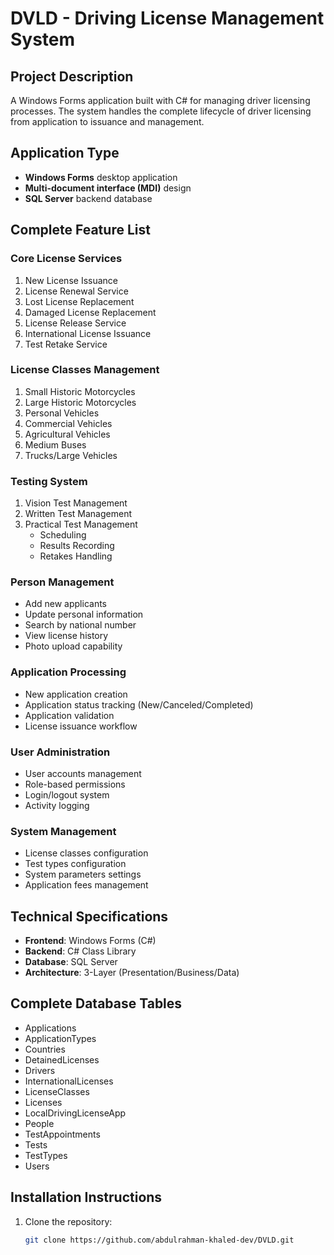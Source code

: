 # DVLD - Driving License Management System 



## Project Description
A Windows Forms application built with C# for managing driver licensing processes. The system handles the complete lifecycle of driver licensing from application to issuance and management.

## Application Type
- **Windows Forms** desktop application
- **Multi-document interface (MDI)** design
- **SQL Server** backend database

## Complete Feature List

### Core License Services
1. New License Issuance
2. License Renewal Service
3. Lost License Replacement 
4. Damaged License Replacement
5. License Release Service
6. International License Issuance
7. Test Retake Service

### License Classes Management
1. Small Historic Motorcycles
2. Large Historic Motorcycles  
3. Personal Vehicles
4. Commercial Vehicles
5. Agricultural Vehicles
6. Medium Buses
7. Trucks/Large Vehicles

### Testing System
1. Vision Test Management
2. Written Test Management
3. Practical Test Management
   - Scheduling
   - Results Recording
   - Retakes Handling

### Person Management
- Add new applicants
- Update personal information
- Search by national number
- View license history
- Photo upload capability

### Application Processing
- New application creation
- Application status tracking (New/Canceled/Completed)
- Application validation
- License issuance workflow

### User Administration
- User accounts management
- Role-based permissions
- Login/logout system
- Activity logging

### System Management
- License classes configuration
- Test types configuration
- System parameters settings
- Application fees management

## Technical Specifications
- **Frontend**: Windows Forms (C#)
- **Backend**: C# Class Library
- **Database**: SQL Server
- **Architecture**: 3-Layer (Presentation/Business/Data)

## Complete Database Tables
- Applications
- ApplicationTypes  
- Countries
- DetainedLicenses
- Drivers
- InternationalLicenses
- LicenseClasses
- Licenses
- LocalDrivingLicenseApp
- People
- TestAppointments
- Tests
- TestTypes
- Users

## Installation Instructions
1. Clone the repository:
   ```bash
   git clone https://github.com/abdulrahman-khaled-dev/DVLD.git


